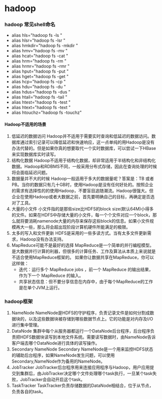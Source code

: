 # hadoop

### hadoop 常见shell命名
* alias hls="hadoop fs -ls "
* alias hlsr="hadoop fs -lsr "
* alias hmkdir="hadoop fs -mkdir "
* alias hmv="hadoop fs -mv "
* alias hcat="hadoop fs -cat "
* alias hrm="hadoop fs -rm "
* alias hrmr="hadoop fs -rmr "
* alias hput="hadoop fs -put "
* alias hget="hadoop fs -get "
* alias hcp="hadoop fs -cp "
* alias hdu="hadoop fs -du "
* alias hdus="hadoop fs -dus "
* alias htail="hadoop fs -tail "
* alias htest="hadoop fs -test "
* alias htext="hadoop fs -text "
* alias htouchz="hadoop fs -touchz"





#### Hadoop不适用的场景
1. 低延迟的数据访问
Hadoop并不适用于需要实时查询和低延迟的数据访问。数据库通过索引记录可以降低延迟和快速响应，这一点单纯的用Hadoop是没有办法代替的。但是如果你真的想要取代一个实时数据库，可以尝试一下HBase来实现数据库实时读写。
2. 结构化数据
Hadoop不适用于结构化数据，却非常适用于半结构化和非结构化数据。Hadoop和RDBMS不同，一般采用分布式存储，因此在查询处理的时候将会面临延迟问题。
3. 数据量并不大的时候
Hadoop一般适用于多大的数据量呢？答案是：TB 或者PB。当你的数据只有几十GB时，使用Hadoop是没有任何好处的。按照企业的需求有选择性的的使用Hadoop，不要盲目追随潮流。Hadoop很强大。但企业在使用Hadoop或者大数据之前，首先要明确自己的目标，再确定是否选对了工具。
4. 大量的小文件
小文件指的是那些size比HDFS的block size(默认64M)小得多的文件。如果在HDFS中存储大量的小文件，每一个个文件对应一个block，那么就将要消耗namenode大量的内存来保存这些block的信息。如果小文件规模再大一些，那么将会超出现阶段计算机硬件所能满足的极限。
5. 太多的写入和文件更新
HDFS是采用的一些多读方式。当有太多文件更新需求，Hadoop没有办法支持。
6. MapReduce可能不是最好的选择
MapReduce是一个简单的并行编程模型。是大数据并行计算的利器，但很多的计算任务、工作及算法从本质上来说就是不适合使用MapReduce框架的。
如果你让数据共享在MapReduce，你可以这样做：
    * 迭代：运行多个 MapReduce jobs ，前一个 MapReduce 的输出结果，作为下一个 MapReduce 的输入。
    * 共享状态信息：但不要分享信息在内存中，由于每个MapReduce的工作是在单个JVM上运行。

### hadoop框架
1. NameNode
NameNode是HDFS的守护程序，负责记录文件是如何分割成数据块的，以及这些数据块被存储到哪些数据节点上。它的功能是对内存及I/O进行集中管理。
2. DataNode
集群中每个从服务器都运行一个DataNode后台程序，后台程序负责把HDFS数据块读写到本地文件系统。需要读写数据时，由NameNode告诉客户端去哪个DataNode进行具体的读写操作。
3. Secondary NameNode
Secondary NameNode是一个用来监控HDFS状态的辅助后台程序，如果NameNode发生问题，可以使用Secondary,NameNode作为备用的NameNode。
4. JobTracker
JobTracker后台程序用来连接应用程序与Hadoop，用户应用提交到集群后，由JobTracker决定哪个文件处理哪个task执行，一旦某个task失败，JobTracker会自动开启这个task。
5. TaskTracker
TaskTracker负责存储数据的DataNode相结合，位于从节点，负责各自的task。